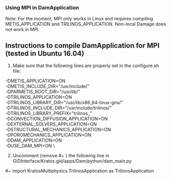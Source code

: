 ### Using MPI in DamApplication ###

Note: For the moment, MPI only works in Linux and requires compiling METIS_APPLICATION and TRILINOS_APPLICATION. Non-local Damage does not work in MPI.

## Instructions to compile DamApplication for MPI (tested in Ubuntu 16.04) ##

1. Make sure that the following lines are properly set in the configure.sh file:

-DMETIS_APPLICATION=ON								                                        \
-DMETIS_INCLUDE_DIR="/usr/include/"                                                         \
-DPARMETIS_ROOT_DIR="/usr/lib/"                                                   			\
-DTRILINOS_APPLICATION=ON							                                        \
-DTRILINOS_LIBRARY_DIR="/usr/lib/x86_64-linux-gnu/"                                         \
-DTRILINOS_INCLUDE_DIR="/usr/include/trilinos/"                                             \
-DTRILINOS_LIBRARY_PREFIX="trilinos_"                                                       \
-DCONVECTION_DIFFUSION_APPLICATION=ON 						                              \
-DEXTERNAL_SOLVERS_APPLICATION=ON						                                    \
-DSTRUCTURAL_MECHANICS_APPLICATION=ON   					                                    \
-DPOROMECHANICS_APPLICATION=ON \
-DDAM_APPLICATION=ON \
-DUSE_DAM_MPI=ON \

2. Uncomment (remove #~ ) the following line in GiDInterface/Kratos.gid/apps/Dam/python/dam_main.py

#~ import KratosMultiphysics.TrilinosApplication as TrilinosApplication
